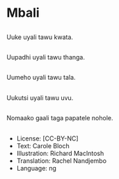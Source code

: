 # Mbali

##
Uuke uyali tawu kwata.

##
Uupadhi uyali tawu thanga.

##
Uumeho uyali tawu tala.

##
Uukutsi uyali tawu uvu.

##
Nomaako gaali taga papatele nohole.

##
* License: [CC-BY-NC]
* Text: Carole Bloch
* Illustration: Richard MacIntosh
* Translation: Rachel Nandjembo
* Language: ng
